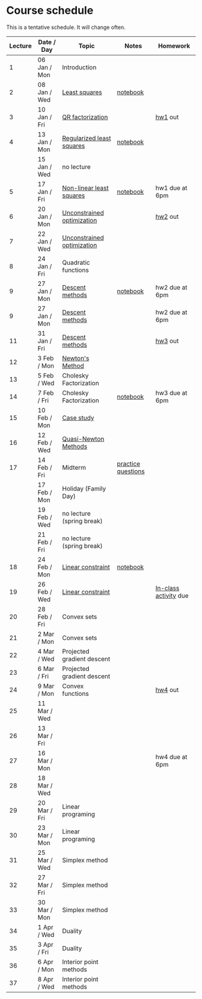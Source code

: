 # Course schedule

This is a tentative schedule. It will change often.

| Lecture | Date / Day | Topic | Notes | Homework |
| ------- | ---- | ----- | ----- | -------- |
| 1 | 06 Jan / Mon | Introduction |||
| 2 | 08 Jan / Wed| [Least squares](notes/Least_squares.md#LeastSquares) | [notebook](https://nbviewer.jupyter.org/github/mpf/19T2-406/blob/master/docs/notebooks/least-squares.ipynb)                                 | |
| 3 | 10 Jan / Fri| [QR factorization](notes/QR_factorization.md) | | [hw1](homework/hw1/hw1.md) out |
| 4 | 13 Jan / Mon| [Regularized least squares](notes/Regularized_LS.md#Regularizedleastsquares) | [notebook](https://nbviewer.jupyter.org/github/mpf/19T2-406/blob/master/docs/notebooks/regularizedLS.ipynb) | |
|   | 15 Jan / Wed|  no lecture             |  | | 
| 5 | 17 Jan / Fri| [Non-linear least squares](notes/Non-linear_LS.md#Non-linearleastsquares)  | [notebook](https://nbviewer.jupyter.org/github/mpf/19T2-406/blob/master/docs/notebooks/gaussnewton.ipynb) | hw1 due at 6pm |
| 6 | 20 Jan / Mon| [Unconstrained optimization](notes/unconstrained.md#UnconstrainedOptimization) | | [hw2](homework/hw2/hw2.md) out |
| 7 | 22 Jan / Wed| [Unconstrained optimization](notes/unconstrained.md#UnconstrainedOptimization) | | |
| 8 | 24 Jan / Fri| Quadratic functions | | |
| 9 | 27 Jan / Mon| [Descent methods](notes/Gradient_Descent.md#GradientDescent) | [notebook](https://nbviewer.jupyter.org/github/mpf/19T2-406/blob/master/docs/notebooks/Gradient_descent.ipynb) |hw2 due at 6pm |
| 9 | 27 Jan / Mon| [Descent methods](notes/Gradient_Descent.md#GradientDescent) | |hw2 due at 6pm |
| 11 | 31 Jan / Fri| [Descent methods](notes/Gradient_Descent.md#GradientDescent) | | [hw3](homework/hw3/hw3.md) out|
| 12 | 3 Feb / Mon | [Newton's Method](notes/Newtons_method.md#NewtonsMethod) | | |
| 13 | 5 Feb / Wed|  Cholesky Factorization| | |
| 14 | 7 Feb / Fri|  Cholesky Factorization    | [notebook](https://nbviewer.jupyter.org/github/mpf/19T2-406/blob/master/docs/notebooks/Cholesky.ipynb)| hw3 due at 6pm|
| 15 | 10 Feb / Mon| [Case study](InclassActivity/mlactivity/mlactivity.md#CPSC406)     | | |
| 16 | 12 Feb / Wed| [Quasi-Newton Methods](notes/Quasi_newton.md#Quasi-Newtonmethods)  | | |
| 17 | 14 Feb / Fri| Midterm     | [practice questions](exams/practice/midterm_practice.pdf) | |
|    | 17 Feb / Mon| Holiday (Family Day) | | |
|    | 19 Feb / Wed| no lecture (spring break) | | |
|    | 21 Feb / Fri| no lecture (spring break)| | |
| 18 | 24 Feb / Mon | [Linear constraint](notes/Linear_constraint.md#Linearconstraint)     | [notebook](https://nbviewer.jupyter.org/github/mpf/19T2-406/blob/master/docs/notebooks/Reduced_gradient.ipynb) | |
| 19 | 26 Feb / Wed | [Linear constraint](notes/Linear_constraint.md#Linearconstraint)     | | [In-class activity](InclassActivity/mlactivity/mlactivity.md#CPSC406) due|
| 20 | 28 Feb / Fri|   Convex sets   | | |
| 21 |  2 Mar / Mon|   Convex sets  | | |
| 22 | 4 Mar / Wed |   Projected gradient descent   | | |
| 23 | 6 Mar / Fri |   Projected gradient descent | | |
| 24 | 9 Mar / Mon |  Convex functions    | | [hw4](homework/hw4/hw4.md) out|
| 25 | 11 Mar / Wed |     | | |
| 26 | 13 Mar / Fri |     | | |
| 27 | 16 Mar / Mon|      | | hw4 due at 6pm|
| 28 | 18 Mar / Wed|     | | |
| 29 | 20 Mar / Fri|   Linear programing    | | |
| 30 | 23 Mar / Mon|   Linear programing    | | |
| 31 | 25 Mar / Wed |  Simplex method     | | |
| 32 | 27 Mar / Fri |  Simplex method     | | |
| 33 | 30 Mar / Mon |  Simplex method     | | |
| 34 | 1 Apr / Wed|  Duality    | | |
| 35 | 3 Apr / Fri|  Duality    | | |
| 36 | 6 Apr / Mon|   Interior point methods   | | |
| 37 | 8 Apr / Wed|   Interior point methods   | | |